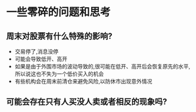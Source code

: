 # 一些零碎的问题和思考

## 周末对股票有什么特殊的影响?
- 交易停了,消息没停
- 可能会导致低开、高开
- 如果是由于外围市场的波动导致的,很可能在低开、高开后会恢复原先的水平,所以说这也不失为一个低价买入的机会
- 有些机构会在周末前清仓来避免风险,以防休市出现意外情况

## 可能会存在只有人买没人卖或者相反的现象吗?
